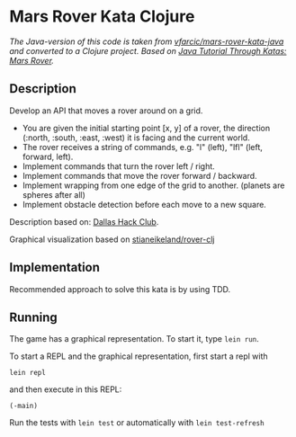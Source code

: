 # Mars Rover Kata Clojure

*The Java-version of this code is taken from
[vfarcic/mars-rover-kata-java](https://github.com/vfarcic/mars-rover-kata-java)
and converted to a Clojure project. Based on
[Java Tutorial Through Katas: Mars Rover](http://technologyconversations.com/2014/10/17/java-tutorial-through-katas-mars-rover/).*

## Description

Develop an API that moves a rover around on a grid.

* You are given the initial starting point [x, y] of a rover, the direction
  (:north, :south, :east, :west) it is facing and the current world.
* The rover receives a string of commands, e.g. "l" (left), "lfl" (left,
  forward, left).
* Implement commands that turn the rover left / right.
* Implement commands that move the rover forward / backward.
* Implement wrapping from one edge of the grid to another. (planets are spheres
  after all)
* Implement obstacle detection before each move to a new square.

Description based on: [Dallas Hack Club](http://dallashackclub.com/rover).

Graphical visualization based on [stianeikeland/rover-clj](https://github.com/stianeikeland/rover-clj)

## Implementation

Recommended approach to solve this kata is by using TDD.

## Running

The game has a graphical representation. To start it, type `lein run`.

To start a REPL and the graphical representation, first start a repl with

    lein repl
    
and then execute in this REPL:

    (-main)

Run the tests with `lein test` or automatically with `lein test-refresh`
